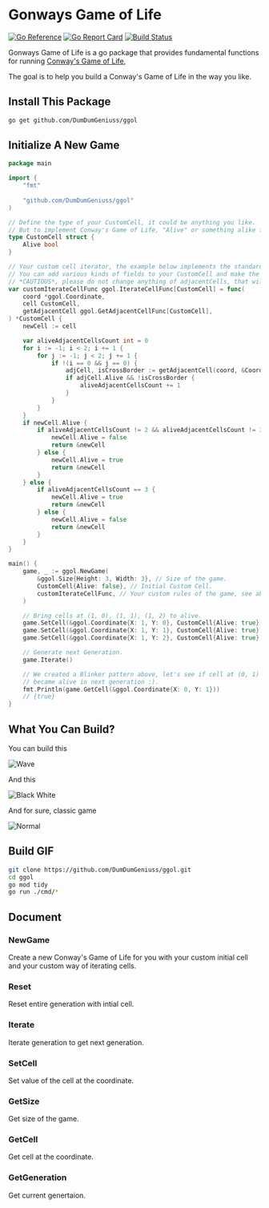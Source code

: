 # Gonways Game of Life

[![Go Reference](https://pkg.go.dev/badge/github.com/DumDumGeniuss/ggol.svg)](https://pkg.go.dev/github.com/DumDumGeniuss/ggol)
[![Go Report Card](https://goreportcard.com/badge/github.com/DumDumGeniuss/ggol)](https://goreportcard.com/report/github.com/DumDumGeniuss/ggol)
[![Build Status](https://app.travis-ci.com/DumDumGeniuss/ggol.svg?branch=main)](https://app.travis-ci.com/DumDumGeniuss/ggol)

Gonways Game of Life is a go package that provides fundamental functions for running [Conway's Game of Life](https://en.wikipedia.org/wiki/Conway%27s_Game_of_Life),

The goal is to help you build a Conway's Game of Life in the way you like.

## Install This Package

```bash
go get github.com/DumDumGeniuss/ggol
```

## Initialize A New Game

```go
package main

import {
    "fmt"
    
    "github.com/DumDumGeniuss/ggol"
)

// Define the type of your CustomCell, it could be anything you like.
// But to implement Conway's Game of Life, "Alive" or something alike field is necessary here.
type CustomCell struct {
    Alive bool
}

// Your custom cell iterator, the example below implements the standard rules of Conway's Game of Life.
// You can add various kinds of fields to your CustomCell and make the game different!
// *CAUTIOUS*, please do not change anything of adjacentCells, that will change the expected outcome.
var customIterateCellFunc ggol.IterateCellFunc[CustomCell] = func(
    coord *ggol.Coordinate,
    cell CustomCell,
    getAdjacentCell ggol.GetAdjacentCellFunc[CustomCell],
) *CustomCell {
    newCell := cell

    var aliveAdjacentCellsCount int = 0
    for i := -1; i < 2; i += 1 {
        for j := -1; j < 2; j += 1 {
            if !(i == 0 && j == 0) {
                adjCell, isCrossBorder := getAdjacentCell(coord, &Coordinate{X: i, Y: j})
                if adjCell.Alive && !isCrossBorder {
                    aliveAdjacentCellsCount += 1
                }
            }
        }
    }
    if newCell.Alive {
        if aliveAdjacentCellsCount != 2 && aliveAdjacentCellsCount != 3 {
            newCell.Alive = false
            return &newCell
        } else {
            newCell.Alive = true
            return &newCell
        }
    } else {
        if aliveAdjacentCellsCount == 3 {
            newCell.Alive = true
            return &newCell
        } else {
            newCell.Alive = false
            return &newCell
        }
    }
}

main() {
    game, _ := ggol.NewGame(
        &ggol.Size{Height: 3, Width: 3}, // Size of the game.
        CustomCell{Alive: false}, // Initial Custom Cell.
        customIterateCellFunc, // Your custom rules of the game, see above.
    )

    // Bring cells at (1, 0), (1, 1), (1, 2) to alive.
    game.SetCell(&ggol.Coordinate{X: 1, Y: 0}, CustomCell{Alive: true})
    game.SetCell(&ggol.Coordinate{X: 1, Y: 1}, CustomCell{Alive: true})
    game.SetCell(&ggol.Coordinate{X: 1, Y: 2}, CustomCell{Alive: true})

    // Generate next Generation.
    game.Iterate()

    // We created a Blinker pattern above, let's see if cell at (0, 1)
    // became alive in next generation :).
    fmt.Println(game.GetCell(&ggol.Coordinate{X: 0, Y: 1}))
    // {true}
}
```

## What You Can Build?

You can build this

![Wave](./doc/wave_game.gif)

And this

![Black White](./doc/black_white_game.gif)

And for sure, classic game

![Normal](./doc/normal_game.gif)

## Build GIF

```bash
git clone https://github.com/DumDumGeniuss/ggol.git
cd ggol
go mod tidy
go run ./cmd/*
```

## Document

### NewGame

Create a new Conway's Game of Life for you with your custom initial cell and your custom way of iterating cells.

### Reset

Reset entire generation with intial cell.

### Iterate

Iterate generation to get next generation.

### SetCell

Set value of the cell at the coordinate.

### GetSize

Get size of the game.

### GetCell

Get cell at the coordinate.

### GetGeneration

Get current genertaion.
